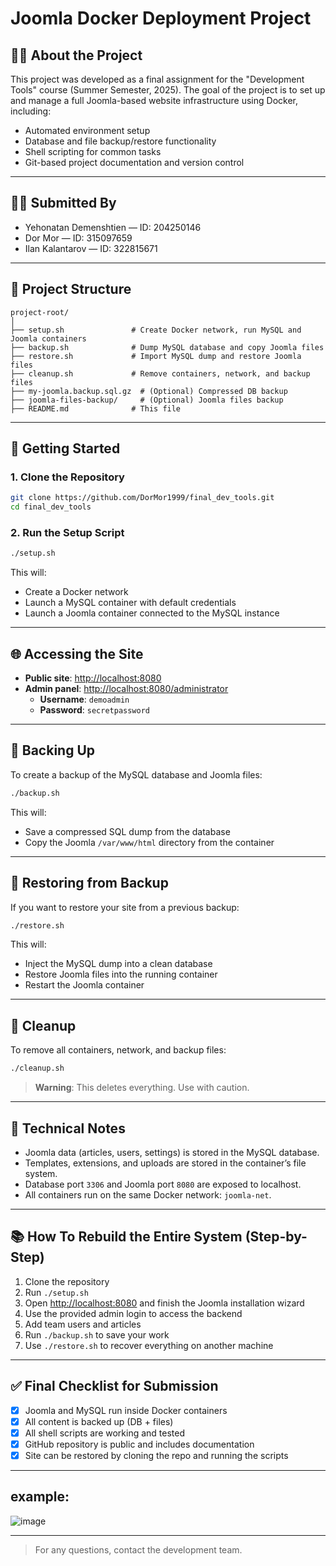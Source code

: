 # Joomla Docker Deployment Project

## 🧑‍🏫 About the Project

This project was developed as a final assignment for the "Development Tools" course (Summer Semester, 2025).
The goal of the project is to set up and manage a full Joomla-based website infrastructure using Docker, including:

- Automated environment setup
- Database and file backup/restore functionality
- Shell scripting for common tasks
- Git-based project documentation and version control

---

## 🧑‍💻 Submitted By

- Yehonatan Demenshtien — ID: 204250146
- Dor Mor — ID: 315097659
- Ilan Kalantarov — ID: 322815671

---

## 🧰 Project Structure

```
project-root/
│
├── setup.sh               # Create Docker network, run MySQL and Joomla containers
├── backup.sh              # Dump MySQL database and copy Joomla files
├── restore.sh             # Import MySQL dump and restore Joomla files
├── cleanup.sh             # Remove containers, network, and backup files
├── my-joomla.backup.sql.gz  # (Optional) Compressed DB backup
├── joomla-files-backup/     # (Optional) Joomla files backup
├── README.md              # This file
```

---

## 🚀 Getting Started

### 1. Clone the Repository

```bash
git clone https://github.com/DorMor1999/final_dev_tools.git
cd final_dev_tools
```

### 2. Run the Setup Script

```bash
./setup.sh
```

This will:
- Create a Docker network
- Launch a MySQL container with default credentials
- Launch a Joomla container connected to the MySQL instance

---

## 🌐 Accessing the Site

- **Public site**: [http://localhost:8080](http://localhost:8080)  
- **Admin panel**: [http://localhost:8080/administrator](http://localhost:8080/administrator)  
  - **Username**: `demoadmin`  
  - **Password**: `secretpassword`  

---

## 💾 Backing Up

To create a backup of the MySQL database and Joomla files:

```bash
./backup.sh
```

This will:
- Save a compressed SQL dump from the database
- Copy the Joomla `/var/www/html` directory from the container

---

## 🔁 Restoring from Backup

If you want to restore your site from a previous backup:

```bash
./restore.sh
```

This will:
- Inject the MySQL dump into a clean database
- Restore Joomla files into the running container
- Restart the Joomla container

---

## 🧹 Cleanup

To remove all containers, network, and backup files:

```bash
./cleanup.sh
```

> **Warning**: This deletes everything. Use with caution.

---

## 📌 Technical Notes

- Joomla data (articles, users, settings) is stored in the MySQL database.
- Templates, extensions, and uploads are stored in the container’s file system.
- Database port `3306` and Joomla port `8080` are exposed to localhost.
- All containers run on the same Docker network: `joomla-net`.

---

## 📚 How To Rebuild the Entire System (Step-by-Step)

1. Clone the repository
2. Run `./setup.sh`
3. Open [http://localhost:8080](http://localhost:8080) and finish the Joomla installation wizard
4. Use the provided admin login to access the backend
5. Add team users and articles
6. Run `./backup.sh` to save your work
7. Use `./restore.sh` to recover everything on another machine

---

## ✅ Final Checklist for Submission

- [x] Joomla and MySQL run inside Docker containers
- [x] All content is backed up (DB + files)
- [x] All shell scripts are working and tested
- [x] GitHub repository is public and includes documentation
- [x] Site can be restored by cloning the repo and running the scripts

---

## example:
![image](https://github.com/user-attachments/assets/d892a092-818b-4e2a-98b5-8900c1fe7b2a)

---

> For any questions, contact the development team.
